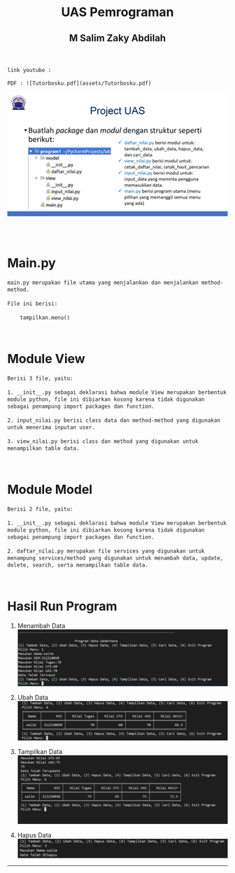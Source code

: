 # <p align="center"> UAS Pemrograman
   ## <p align="center"> M Salim Zaky Abdilah


<br>

```
link youtube : 

```


```
PDF : ![Tutorbosku.pdf](assets/Tutorbosku.pdf)

```

![soal](./assets/15%20Project%20UAS_pages-to-jpg-0002.jpg)

<br>


<br>

# Main.py 

```
main.py merupakan file utama yang menjalankan dan menjalankan method-method.

File ini berisi:

    tampilkan.menu()
```

<br>

# Module View 

```
Berisi 3 file, yaitu:

1. __init__.py sebagai deklarasi bahwa module View merupakan berbentuk module python, file ini dibiarkan kosong karena tidak digunakan sebagai penampung import packages dan function.

2. input_nilai.py berisi class data dan method-method yang digunakan untuk menerima inputan user.

3. view_nilai.py berisi class dan method yang digunakan untuk menampilkan table data.
```

<br>

# Module Model 

```
Berisi 2 file, yaitu:

1. __init__.py sebagai deklarasi bahwa module View merupakan berbentuk module python, file ini dibiarkan kosong karena tidak digunakan sebagai penampung import packages dan function.

2. daftar_nilai.py merupakan file services yang digunakan untuk menampung services/method yang digunakan untuk menambah data, update, delete, search, serta menampilkan table data.
```

<br>

# Hasil Run Program 

1. Menambah Data
   ![soal](./assets/Screenshot%20(36).png)

2. Ubah Data
   ![soal](./assets/Screenshot%20(37).png)

3. Tampilkan Data
   ![soal](./assets/Screenshot%20(38).png)

4. Hapus Data
   ![soal](./assets/Screenshot%20(39).png)

---

